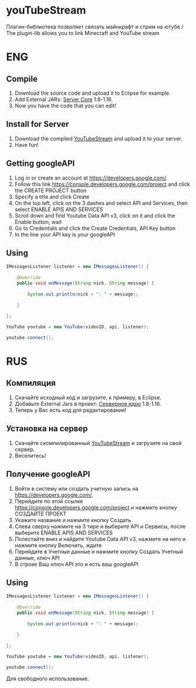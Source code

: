 # youTubeStream
Плагин-библиотека позволяет связать майнкрафт и стрим на ютубе / The plugin-lib allows you to link Minecraft and YouTube stream

# ENG
## Compile
1. Download the source code and upload it to Eclipse for example.
2. Add External JARs: [Server Core](https://getbukkit.org/download/craftbukkit) 1.8-1.16.
3. Now you have the code that you can edit!

## Install for Server
1. Download the compiled [YouTubeStream](https://github.com/Dseym/streamInfoYouTube/releases/download/youtubeStream/youtubeStream.jar) and upload it to your server.
2. Have fun!

## Getting googleAPI
1. Log in or create an account at https://developers.google.com/.
2. Follow this link https://console.developers.google.com/project and click the CREATE PROJECT button
3. Specify a title and click Create
4. On the top left, click on the 3 dashes and select API and Services, then select ENABLE APIS AND SERVICES
5. Scroll down and find Youtube Data API v3, click on it and click the Enable button, wait
6. Go to Credentials and click the Create Credentials, API Key button
7. In the line your API key is your googleAPI

## Using
```java
IMessagesListener listener = new IMessagesListener() {
			
	@Override
	public void onMessage(String nick, String message) {
		
		System.out.println(nick + ": " + message);
		
	}
	
};

YouTube youtube = new YouTube(videoID, api, listener);

youtube.connect();
```

# RUS
## Компиляция
1. Скачайте исходный код и загрузите, к примеру, в Eclipse.
2. Добавьте External Jars в проект: [Серверное ядро](https://getbukkit.org/download/craftbukkit) 1.8-1.16.
3. Теперь у Вас есть код для редактирования!

## Установка на сервер
1. Скачайте скомпилированный [YouTubeStream](https://github.com/Dseym/streamInfoYouTube/releases/download/youtubeStream/youtubeStream.jar) и загрузите на свой сервер.
2. Веселитесь!

## Получение googleAPI
1. Войти в систему или создать учетную запись на https://developers.google.com/.
2. Перейдите по этой ссылке https://console.developers.google.com/project и нажмите кнопку СОЗДАЙТЕ ПРОЕКТ
3. Укажите название и нажмите кнопку Создать
4. Слева сверху нажмите на 3 тире и выберите API и Сервисы, после выберите ENABLE APIS AND SERVICES
5. Полестайте вниз и найдите Youtube Data API v3, нажмите на него и нажмите кнопку Включить, ждите
6. Перейдите в Учетные данные и нажмите кнопку Создать Учетный данные, ключ API
7. В строке Ваш ключ API это и есть ваш googleAPI

## Using
```java
IMessagesListener listener = new IMessagesListener() {
			
	@Override
	public void onMessage(String nick, String message) {
		
		System.out.println(nick + ": " + message);
		
	}
	
};

YouTube youtube = new YouTube(videoID, api, listener);

youtube.connect();
```

Для свободного использование.